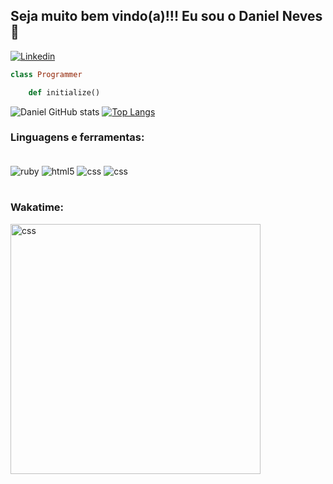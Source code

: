 ## Seja muito bem vindo(a)!!! Eu sou o Daniel Neves 👋

[![Linkedin](https://img.shields.io/badge/LinkedIn-0077B5?style=for-the-badge&logo=linkedin&logoColor=white)](https://www.linkedin.com/in/daniel-tecnologia/)

```ruby 
class Programmer

	def initialize() 
```

![Daniel GitHub stats](https://github-readme-stats.vercel.app/api?username=daniel-neves-dev&show_icons=true&theme=dracula)
[![Top Langs](https://github-readme-stats.vercel.app/api/top-langs/?username=daniel-neves-dev&layout=demo)](https://github.com/anuraghazra/github-readme-stats)

### Linguagens e ferramentas:
<div style ="display: inline_block"></br>
    <img align = "center" alt = "ruby" src="https://img.shields.io/badge/Ruby-CC342D?style=for-the-badge&logo=ruby&logoColor=white">
    <img align = "center" alt = "html5" src="https://img.shields.io/badge/HTML5-E34F26?style=for-the-badge&logo=html5&logoColor=white">
    <img align = "center" alt = "css" src="https://img.shields.io/badge/CSS3-1572B6?style=for-the-badge&logo=css3&logoColor=white">
    <img align = "center" alt = "css" src="https://img.shields.io/badge/Ruby_on_Rails-CC0000?style=for-the-badge&logo=ruby-on-rails&logoColor=white">
</div></br>

### Wakatime:
<div style ="display: inline_block">
<img align = "center" alt = "css" src="https://wakatime.com/share/@daniel_neves/e3fb8bcb-8ca5-41b7-8dd6-82491419458b.svg" height = "400"/>
</div></br>
